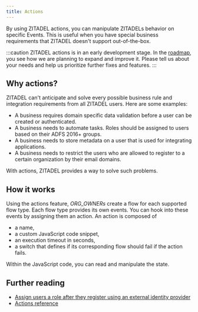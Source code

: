 ```yaml
---
title: Actions
---
```


By using ZITADEL actions, you can manipulate ZITADELs behavior on specific Events.
This is useful when you have special business requirements that ZITADEL doesn't support out-of-the-box.

:::caution
ZITADEL actions is in an early development stage.
In the [roadmap](https://zitadel.ch/roadmap), you see how we are planning to expand and improve it.
Please tell us about your needs and help us prioritize further fixes and features.
:::

## Why actions?
ZITADEL can't anticipate and solve every possible business rule and integration requirements from all ZITADEL users. Here are some examples:
- A business requires domain specific data validation before a user can be created or authenticated.
- A business needs to automate tasks. Roles should be assigned to users based on their ADFS 2016+ groups.
- A business needs to store metadata on a user that is used for integrating applications. 
- A business needs to restrict the users who are allowed to register to a certain organization by their email domains.

With actions, ZITADEL provides a way to solve such problems.

## How it works
Using the actions feature, *ORG_OWNERs* create a flow for each supported flow type.
Each flow type provides its own events.
You can hook into these events by assigning them an action.
An action is composed of
* a name,
* a custom JavaScript code snippet,
* an execution timeout in seconds,
* a switch that defines if its corresponding flow should fail if the action fails.

Within the JavaScript code, you can read and manipulate the state.

## Further reading

- [Assign users a role after they register using an external identity provider](../../guides/customization/behavior)
- [Actions reference](../../apis/actions)
